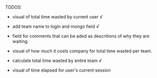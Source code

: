 TODOS:

- visual of total time wasted by current user  √
- add team name to login and mongo field       √
- field for comments that can be aded as descritions of why they are waiting.
- visual of how much it costs company for total time wasted per team.


- calculate total time wasted by entire team  √

- visual of time elapsed for user's current session

